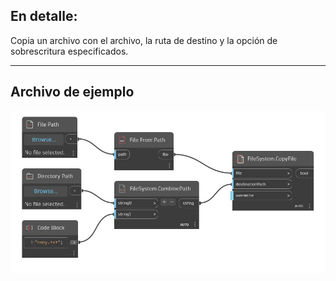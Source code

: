 ## En detalle:
Copia un archivo con el archivo, la ruta de destino y la opción de sobrescritura especificados.
___
## Archivo de ejemplo

![CopyFile](./DSCore.IO.FileSystem.CopyFile_img.jpg)

